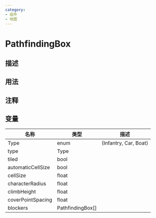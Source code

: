 ```yaml
---
category: 
- 组件
- 地图
---
```

# PathfindingBox
## 描述

## 用法

## 注释

## 变量
| 名称 | 类型 | 描述 |
| ----------- | ----------- | ----------- |
| Type | enum | (Infantry, Car, Boat) |  
| type | Type |  |  
| tiled  | bool |  |  
| automaticCellSize  | bool |  |  
| cellSize  | float |  |  
| characterRadius  | float |  |  
| climbHeight  | float |  |  
| coverPointSpacing  | float |  |  
| blockers | PathfindingBox[] |  |  
